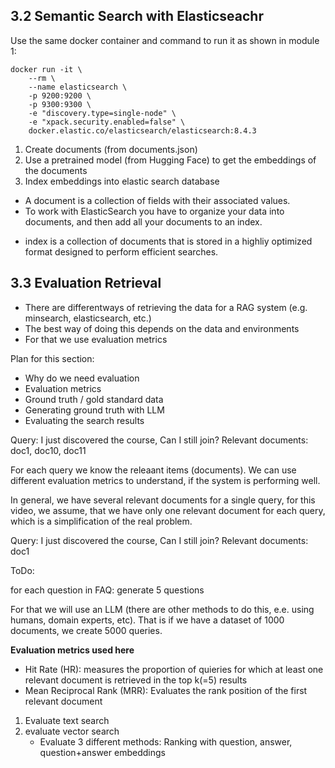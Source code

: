 ## 3.2 Semantic Search with Elasticseachr

Use the same docker container and command to run it as shown in module 1:

```
docker run -it \
    --rm \
    --name elasticsearch \
    -p 9200:9200 \
    -p 9300:9300 \
    -e "discovery.type=single-node" \
    -e "xpack.security.enabled=false" \
    docker.elastic.co/elasticsearch/elasticsearch:8.4.3
```

1. Create documents (from documents.json)
2. Use a pretrained model (from Hugging Face) to get the embeddings of the documents
3. Index embeddings into elastic search database

- A document is a collection of fields with their associated values.
- To work with ElasticSearch you have to organize your data into documents, and then add all your documents to an index.

* index is a collection of documents that is stored in a highliy optimized format designed to perform efficient searches.

## 3.3 Evaluation Retrieval

- There are differentways of retrieving the data for a RAG system (e.g. minsearch, elasticsearch, etc.)
- The best way of doing this depends on the data and environments
- For that we use evaluation metrics

Plan for this section:

- Why do we need evaluation
- Evaluation metrics
- Ground truth / gold standard data
- Generating ground truth with LLM
- Evaluating the search results

Query: I just discovered the course, Can I still join?
Relevant documents: doc1, doc10, doc11

For each query we know the releaant items (documents). We can use different evaluation metrics to understand, if the system is performing well.

In general, we have several relevant documents for a single query, for this video, we assume, that we have only one relevant document for each query, which is a simplification of the real problem.

Query: I just discovered the course, Can I still join?
Relevant documents: doc1

ToDo:

for each question in FAQ:
generate 5 questions

For that we will use an LLM (there are other methods to do this, e.e. using humans, domain experts, etc). That is if we have a dataset of 1000 documents, we create 5000 queries.

**Evaluation metrics used here**

- Hit Rate (HR): measures the proportion of quieries for which at least one relevant document is retrieved in the top k(=5) results
- Mean Reciprocal Rank (MRR): Evaluates the rank position of the first relevant document

1. Evaluate text search
2. evaluate vector search
   - Evaluate 3 different methods: Ranking with question, answer, question+answer embeddings
